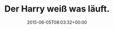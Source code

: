 ---
retweeted: false
source: <a href="http://twitter.com/download/android" rel="nofollow">Twitter for Android</a>
entities:
  user_mentions: []
  urls: []
  symbols: []
  media:
  - expanded_url: https://twitter.com/bascht/status/606733076417363968/photo/1
    indices:
    - '26'
    - '48'
    url: http://t.co/Kht0jnuwPb
    media_url: http://pbs.twimg.com/media/CGuMhHLWQAElktN.jpg
    id_str: '606733075301679105'
    id: '606733075301679105'
    media_url_https: https://pbs.twimg.com/media/CGuMhHLWQAElktN.jpg
    sizes:
      medium:
        w: '1078'
        h: '499'
        resize: fit
      thumb:
        w: '150'
        h: '150'
        resize: crop
      small:
        w: '680'
        h: '315'
        resize: fit
      large:
        w: '1078'
        h: '499'
        resize: fit
    type: photo
    display_url: pic.twitter.com/Kht0jnuwPb
  hashtags: []
display_text_range:
- '0'
- '48'
favorite_count: '0'
id_str: '606733076417363968'
truncated: false
retweet_count: '0'
id: '606733076417363968'
possibly_sensitive: false
created_at: Fri Jun 05 08:03:32 +0000 2015
favorited: false
full_text: Der Harry weiß was läuft.
lang: de
extended_entities:
  media:
  - expanded_url: https://twitter.com/bascht/status/606733076417363968/photo/1
    indices:
    - '26'
    - '48'
    url: http://t.co/Kht0jnuwPb
    media_url: http://pbs.twimg.com/media/CGuMhHLWQAElktN.jpg
    id_str: '606733075301679105'
    id: '606733075301679105'
    media_url_https: https://pbs.twimg.com/media/CGuMhHLWQAElktN.jpg
    sizes:
      medium:
        w: '1078'
        h: '499'
        resize: fit
      thumb:
        w: '150'
        h: '150'
        resize: crop
      small:
        w: '680'
        h: '315'
        resize: fit
      large:
        w: '1078'
        h: '499'
        resize: fit
    type: photo
    display_url: pic.twitter.com/Kht0jnuwPb
tags:
- pesos:twitter
date: '2015-06-05T08:03:32+00:00'
src: https://twitter.com/bascht/status/606733076417363968
original_url: https://twitter.com/bascht/status/606733076417363968
type: twitter_tweet
media_url: https://img.bascht.com/twitter/pbs.twimg.com/media/CGuMhHLWQAElktN.jpg
text: Der Harry weiß was läuft.
title: Der Harry weiß was läuft.

---